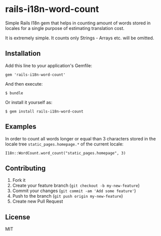 # rails-i18n-word-count

Simple Rails I18n gem that helps in counting amount of words stored in locales for a single purpose of estimating translation cost.

It is extremely simple. It counts only Strings - Arrays etc. will be omitted.

## Installation

Add this line to your application's Gemfile:

    gem 'rails-i18n-word-count'

And then execute:

    $ bundle

Or install it yourself as:

    $ gem install rails-i18n-word-count

## Examples

In order to count all words longer or equal than 3 characters stored 
in the locale tree `static_pages.homepage.*` of the current locale:

    I18n::WordCount.word_count("static_pages.homepage", 3)

## Contributing

1. Fork it
2. Create your feature branch (`git checkout -b my-new-feature`)
3. Commit your changes (`git commit -am 'Add some feature'`)
4. Push to the branch (`git push origin my-new-feature`)
5. Create new Pull Request

## License

MIT